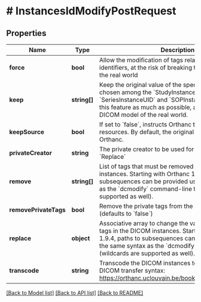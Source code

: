 # # InstancesIdModifyPostRequest

## Properties

Name | Type | Description | Notes
------------ | ------------- | ------------- | -------------
**force** | **bool** | Allow the modification of tags related to DICOM identifiers, at the risk of breaking the DICOM model of the real world | [optional]
**keep** | **string[]** | Keep the original value of the specified tags, to be chosen among the &#x60;StudyInstanceUID&#x60;, &#x60;SeriesInstanceUID&#x60; and &#x60;SOPInstanceUID&#x60; tags. Avoid this feature as much as possible, as this breaks the DICOM model of the real world. | [optional]
**keepSource** | **bool** | If set to &#x60;false&#x60;, instructs Orthanc to the remove original resources. By default, the original resources are kept in Orthanc. | [optional]
**privateCreator** | **string** | The private creator to be used for private tags in &#x60;Replace&#x60; | [optional]
**remove** | **string[]** | List of tags that must be removed from the DICOM instances. Starting with Orthanc 1.9.4, paths to subsequences can be provided using the same syntax as the &#x60;dcmodify&#x60; command-line tool (wildcards are supported as well). | [optional]
**removePrivateTags** | **bool** | Remove the private tags from the DICOM instances (defaults to &#x60;false&#x60;) | [optional]
**replace** | **object** | Associative array to change the value of some DICOM tags in the DICOM instances. Starting with Orthanc 1.9.4, paths to subsequences can be provided using the same syntax as the &#x60;dcmodify&#x60; command-line tool (wildcards are supported as well). | [optional]
**transcode** | **string** | Transcode the DICOM instances to the provided DICOM transfer syntax: https://orthanc.uclouvain.be/book/faq/transcoding.html | [optional]

[[Back to Model list]](../../README.md#models) [[Back to API list]](../../README.md#endpoints) [[Back to README]](../../README.md)
